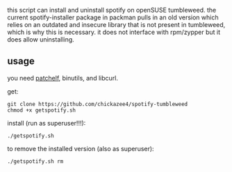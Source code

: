 this script can install and uninstall spotify on openSUSE tumbleweed. the current spotify-installer package in packman pulls in an old version which relies on an outdated and insecure library that is not present in tumbleweed, which is why this is necessary. it does not interface with rpm/zypper but it does allow uninstalling.

## usage

you need [patchelf](https://github.com/NixOS/patchelf), binutils, and libcurl.

get:

    git clone https://github.com/chickazee4/spotify-tumbleweed
    chmod +x getspotify.sh

install (run as superuser!!!):
    
    ./getspotify.sh
 
to remove the installed version (also as superuser):
    
    ./getspotify.sh rm
